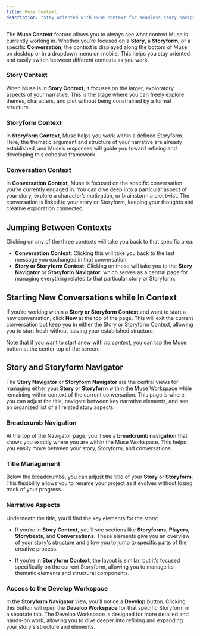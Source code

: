 ```yaml
---
title: Muse Context
description: "Stay oriented with Muse context for seamless story navigation"
---
```


The **Muse Context** feature allows you to always see what context Muse is currently working in. Whether you’re focused on a **Story**, a **Storyform**, or a specific **Conversation**, the context is displayed along the bottom of Muse on desktop or in a dropdown menu on mobile. This helps you stay oriented and easily switch between different contexts as you work.

### Story Context
When Muse is in **Story Context**, it focuses on the larger, exploratory aspects of your narrative. This is the stage where you can freely explore themes, characters, and plot without being constrained by a formal structure.

### Storyform Context
In **Storyform Context**, Muse helps you work within a defined Storyform. Here, the thematic argument and structure of your narrative are already established, and Muse’s responses will guide you toward refining and developing this cohesive framework.

### Conversation Context
In **Conversation Context**, Muse is focused on the specific conversation you’re currently engaged in. You can dive deep into a particular aspect of your story, explore a character’s motivation, or brainstorm a plot twist. The conversation is linked to your story or Storyform, keeping your thoughts and creative exploration connected.

## Jumping Between Contexts
Clicking on any of the three contexts will take you back to that specific area:

- **Conversation Context**: Clicking this will take you back to the last message you exchanged in that conversation.
- **Story or Storyform Context**: Clicking on these will take you to the **Story Navigator** or **Storyform Navigator**, which serves as a central page for managing everything related to that particular story or Storyform.

## Starting New Conversations while In Context
If you’re working within a **Story or Storyform Context** and want to start a new conversation, click **New** at the top of the page. This will exit the current conversation but keep you in either the Story or Storyform Context, allowing you to start fresh without leaving your established structure.

Note that if you want to start anew with _no context_, you can tap the Muse button at the center top of the screen.

## Story and Storyform Navigator

The **Story Navigator** or **Storyform Navigator** are the central views for managing either your **Story** or **Storyform** within the Muse Workspace while remaining within context of the current conversation. This page is where you can adjust the title, navigate between key narrative elements, and see an organized list of all related story aspects.

### Breadcrumb Navigation
At the top of the Navigator page, you’ll see a **breadcrumb navigation** that shows you exactly where you are within the Muse Workspace. This helps you easily move between your story, Storyform, and conversations.

### Title Management
Below the breadcrumbs, you can adjust the title of your **Story** or **Storyform**. This flexibility allows you to rename your project as it evolves without losing track of your progress.

### Narrative Aspects
Underneath the title, you’ll find the key elements for the story:

- If you’re in **Story Context**, you’ll see sections like **Storyforms**, **Players**, **Storybeats**, and **Conversations**. These elements give you an overview of your story's structure and allow you to jump to specific parts of the creative process.

- If you’re in **Storyform Context**, the layout is similar, but it’s focused specifically on the current Storyform, allowing you to manage its thematic elements and structural components.

### Access to the Develop Workspace

In the **Storyform Navigator** view, you'll notice a **Develop** button. Clicking this button will open the **Develop Workspace** for that specific Storyform in a separate tab. The Develop Workspace is designed for more detailed and hands-on work, allowing you to dive deeper into refining and expanding your story's structure and elements.